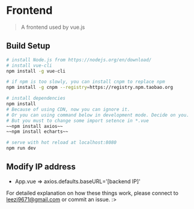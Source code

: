 # Frontend

> A frontend used by vue.js 

## Build Setup

``` bash
# install Node.js from https://nodejs.org/en/download/
# install vue-cli
npm install -g vue-cli

# if npm is too slowly, you can install cnpm to replace npm
npm install -g cnpm --registry=https://registry.npm.taobao.org

# install dependencies
npm install
# Because of using CDN, now you can ignore it.
# Or you can using command below in development mode. Decide on you.
# But you must to change some import setence in *.vue
~~npm install axios~~
~~npm install echarts~~

# serve with hot reload at localhost:8080
npm run dev
```

## Modify IP address
- App.vue => axios.defaults.baseURL='[backend IP]'

For detailed explanation on how these things work, please connect to leezj9671@gmail.com or commit an issue. :>
